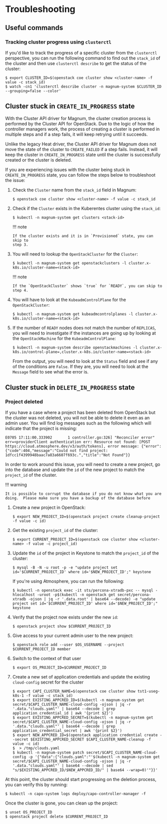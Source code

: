 # Troubleshooting

## Useful commands

### Tracking cluster progress using `clusterctl`

If you'd like to track the progress of a specific cluster from the `clusterctl`
perspective, you can run the following command to find out the `stack_id` of the
cluster and then use `clusterctl describe` to get the status of the cluster:

```
$ export CLUSTER_ID=$(openstack coe cluster show <cluster-name> -f value -c stack_id)
$ watch -cn1 'clusterctl describe cluster -n magnum-system $CLUSTER_ID --grouping=false --color'
```

## Cluster stuck in `CREATE_IN_PROGRESS` state

With the Cluster API driver for Magnum, the cluster creation process is
performed by the Cluster API for OpenStack.  Due to the logic of how the
controller managers work, the process of creating a cluster is performed in
multiple steps and if a step fails, it will keep retrying until it succeeds.

Unlike the legacy Heat driver, the Cluster API driver for Magnum does not
move the state of the cluster to `CREATE_FAILED` if a step fails.  Instead,
it will keep the cluster in `CREATE_IN_PROGRESS` state until the cluster is
successfully created or the cluster is deleted.

If you are experiencing issues with the cluster being stuck in `CREATE_IN_PROGRESS`
state, you can follow the steps below to troubleshoot the issue:

1.  Check the `Cluster` name from the `stack_id` field in Magnum:

    ```
    $ openstack coe cluster show <cluster-name> -f value -c stack_id
    ```

2.  Check if the `Cluster` exists in the Kuberentes cluster using the `stack_id`:

    ```
    $ kubectl -n magnum-system get clusters <stack-id>
    ```

    !!! note

        If the cluster exists and it is in `Provisioned` state, you can skip to
        step 3.

3.  You will need to lookup the `OpenStackCluster` for the `Cluster`:

    ```
    $ kubectl -n magnum-system get openstackclusters -l cluster.x-k8s.io/cluster-name=<stack-id>
    ```

    !!! note

        If the `OpenStackCluster` shows `true` for `READY`, you can skip to
        step 4.

4.  You will have to look at the `KubeadmControlPlane` for
    the `OpenStackCluster`:

    ```
    $ kubectl -n magnum-system get kubeadmcontrolplanes -l cluster.x-k8s.io/cluster-name=<stack-id>
    ```

5.  If the number of `READY` nodes does not match the number of `REPLICAS`,
    you will need to investigate if the instances are going up by looking at
    the `OpenStackMachine` for the `KubeadmControlPlane`:

    ```
    $ kubectl -n magnum-system describe openstackmachines -l cluster.x-k8s.io/control-plane=,cluster.x-k8s.io/cluster-name=<stack-id>
    ```

    From the output, you will need to look at the `Status` field and see if
    any of the conditions are `False`.  If they are, you will need to look at
    the `Message` field to see what the error is.

## Cluster stuck in `DELETE_IN_PROGRESS` state

### Project deleted

If you have a case where a project has been deleted from OpenStack but the
cluster was not deleted, you will not be able to delete it even as an admin
user.   You will find log messages such as the following which will indicate
that the project is missing:

```
E0705 17:11:00.333902       1 controller.go:326] "Reconciler error" err=<providerClient authentication err: Resource not found: [POST https://cloud.atmosphere.dev/v3/auth/tokens], error message: {"error":{"code":404,"message":"Could not find project: 1dfcc1f4399948baac7a83a6607f693c.","title":"Not Found"}}
```

In order to work around this issue, you will need to create a new project,
go into the database and update the `id` of the new project to match the
`project_id` of the cluster.

!!! warning

    It is possible to corrupt the database if you do not know what you are
    doing.  Please make sure you have a backup of the database before

1.  Create a new project in OpenStack:

    ```
    $ export NEW_PROJECT_ID=$(openstack project create cleanup-project -f value -c id)
    ```

2.  Get the existing `project_id` of the cluster:

    ```
    $ export CURRENT_PROJECT_ID=$(openstack coe cluster show <cluster-name> -f value -c project_id)
    ```

3.  Update the `id` of the project in Keystone to match the `project_id` of
    the cluster:

    ```
    $ mysql -B -N -u root -p -e "update project set id='$CURRENT_PROJECT_ID' where id='$NEW_PROJECT_ID';" keystone
    ```

    If you're using Atmosphere, you can run the following:

    ```
    $ kubectl -n openstack exec -it sts/percona-xtradb-pxc -- mysql -hlocalhost -uroot -p$(kubectl -n openstack get secret/percona-xtradb -ojson | jq -r '.data.root' | base64 --decode) -e "update project set id='$CURRENT_PROJECT_ID' where id='$NEW_PROJECT_ID';" keystone
    ```

4.  Verify that the project now exists under the new `id`:

    ```
    $ openstack project show $CURRENT_PROJECT_ID
    ```

5.  Give access to your current admin user to the new project:

    ```
    $ openstack role add --user $OS_USERNAME --project $CURRENT_PROJECT_ID member
    ```

6.  Switch to the context of that user

    ```
    $ export OS_PROJECT_ID=$CURRENT_PROJECT_ID
    ```

7.  Create a new set of application credentials and update the existing
    `cloud-config` secret for the cluster

    ```
    $ export CAPI_CLUSTER_NAME=$(openstack coe cluster show tst1-useg-k8s-1 -f value -c stack_id)
    $ export EXISTING_APPCRED_ID=$(kubectl -n magnum-system get secret/$CAPI_CLUSTER_NAME-cloud-config -ojson | jq -r '.data."clouds.yaml"' | base64 --decode | grep application_credential_id | awk '{print $2}')
    $ export EXISTING_APPCRED_SECRET=$(kubectl -n magnum-system get secret/$CAPI_CLUSTER_NAME-cloud-config -ojson | jq -r '.data."clouds.yaml"' | base64 --decode | grep application_credential_secret | awk '{print $2}')
    $ export NEW_APPCRED_ID=$(openstack application credential create --secret $EXISTING_APPCRED_SECRET $CAPI_CLUSTER_NAME-cleanup -f value -c id)
    $  > /tmp/clouds.yaml
    $ kubectl -n magnum-system patch secret/$CAPI_CLUSTER_NAME-cloud-config -p '{"data":{"clouds.yaml":"'$(kubectl -n magnum-system get secret/$CAPI_CLUSTER_NAME-cloud-config -ojson | jq -r '.data."clouds.yaml"' | base64 --decode | sed "s/$EXISTING_APPCRED_ID/$NEW_APPCRED_ID/" | base64 --wrap=0)'"}}'
    ```

At this point, the cluster should start progressing on the deletion process, you
can verify this by running:

```
$ kubectl -n capo-system logs deploy/capo-controller-manager -f
```

Once the cluster is gone, you can clean up the project:

```
$ unset OS_PROJECT_ID
$ openstack project delete $CURRENT_PROJECT_ID
```
